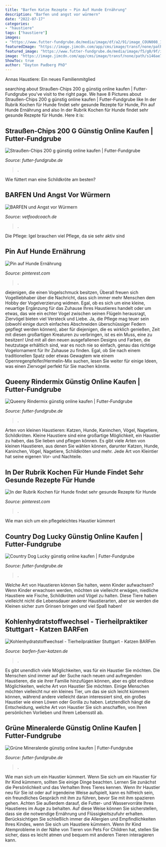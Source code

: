 ```yaml
---
title: "Barfen Katze Rezepte ~ Pin Auf Hunde Ernährung"
description: "Barfen und angst vor würmern"
date: "2022-07-17"
categories:
- "haustiere"
tags: ["haustiere"]
images:
- "https://www.futter-fundgrube.de/media/image/df/a2/91/image_COUN008_1.jpg"
featuredImage: "https://image.jimcdn.com/app/cms/image/transf/none/path/s146ae715293ee561/image/id634c6e101194987/version/1441619803/image.jpg"
featured_image: "https://www.futter-fundgrube.de/media/image/f5/g0/9f/image_STR005_1.jpg"
image: "https://image.jimcdn.com/app/cms/image/transf/none/path/s146ae715293ee561/image/id634c6e101194987/version/1441619803/image.jpg"
ShowToc: true
author: "Dayton Padberg PhD"
---
```



Annas Haustiere: Ein neues Familienmitglied

	

		
searching about Straußen-Chips 200 g günstig online kaufen | Futter-Fundgrube you've visit to the right page. We have 8 Pictures about Straußen-Chips 200 g günstig online kaufen | Futter-Fundgrube like In der Rubrik Kochen für Hunde findet sehr gesunde Rezepte für Hunde, Pin auf Hunde Ernährung and also In der Rubrik Kochen für Hunde findet sehr gesunde Rezepte für Hunde. Here it is:
		
    
## Straußen-Chips 200 G Günstig Online Kaufen | Futter-Fundgrube

<img loading=lazy src="https://www.futter-fundgrube.de/media/image/f5/g0/9f/image_STR005_1.jpg" onerror="this.onerror=null;this.src='https://tse1.mm.bing.net/th?id=OIP.FE2Q8oO1rr4YxfWpWC5CjwHaHa&amp;pid=15.1';" alt="Straußen-Chips 200 g günstig online kaufen | Futter-Fundgrube">

_Source: futter-fundgrube.de_

>. 

	

Wie füttert man eine Schildkröte am besten?

    
## BARFEN Und Angst Vor Würmern

<img loading=lazy src="https://www.vetfoodcoach.de/media/bc/6c/05/1616060075/blog hund fleisch foto canva.jpg" onerror="this.onerror=null;this.src='https://tse1.mm.bing.net/th?id=OIP.V_zsAew9DDu1cahtApR_IwHaHa&amp;pid=15.1';" alt="BARFEN und Angst vor Würmern">

_Source: vetfoodcoach.de_

>. 

	

Die Pflege: Igel brauchen viel Pflege, da sie sehr aktiv sind

    
## Pin Auf Hunde Ernährung

<img loading=lazy src="https://i.pinimg.com/736x/67/7a/08/677a08662e64c047656fcc0a84116281.jpg" onerror="this.onerror=null;this.src='https://tse3.mm.bing.net/th?id=OIP.9CQwWnuHkkfQkgVUeNNWaQHaLG&amp;pid=15.1';" alt="Pin auf Hunde Ernährung">

_Source: pinterest.com_

>. 

	

diejenigen, die einen Vogelschmuck besitzen,
Überall freuen sich Vogelliebhaber über die Nachricht, dass sich immer mehr Menschen dem Hobby der Vogelverzierung widmen. Egal, ob es sich um eine kleine, neuartige Ergänzung für das Zuhause Ihres Haustieres handelt oder um etwas, das wie ein echter Vogel zwischen seinen Flügeln herausragt, Ziervögel bieten viel Versteck und Liebe. Ja, die Pflege mag teuer sein (obwohl einige durch einfaches Abschneiden überschüssiger Federn gepflegt werden können), aber für diejenigen, die es wirklich genießen, Zeit mit diesen großartigen Kreaturen zu verbringen, ist es ein Muss, eine zu besitzen! Und mit all den neuen ausgefallenen Designs und Farben, die heutzutage erhältlich sind, war es noch nie so einfach, genau das richtige Vogelornament für Ihr Zuhause zu finden. Egal, ob Sie nach einem traditionellen Spatz oder etwas Gewagtem wie einem Opernregenpfeifer/Hermelin-Mix suchen, lesen Sie weiter für einige Ideen, was einen Ziervogel perfekt für Sie machen könnte.

    
## Queeny Rindermix Günstig Online Kaufen | Futter-Fundgrube

<img loading=lazy src="https://www.futter-fundgrube.de/media/image/97/fd/31/image_201-R_1.jpg" onerror="this.onerror=null;this.src='https://tse3.mm.bing.net/th?id=OIP.RHcAMwtO_iWXMccE0ST4tgHaE8&amp;pid=15.1';" alt="Queeny Rindermix günstig online kaufen | Futter-Fundgrube">

_Source: futter-fundgrube.de_

>. 

	

Arten von kleinen Haustieren: Katzen, Hunde, Kaninchen, Vögel, Nagetiere, Schildkröten.
Kleine Haustiere sind eine großartige Möglichkeit, ein Haustier zu haben, das Sie lieben und pflegen können. Es gibt viele Arten von kleinen Haustieren, aus denen Sie wählen können, darunter Katzen, Hunde, Kaninchen, Vögel, Nagetiere, Schildkröten und mehr. Jede Art von Kleintier hat seine eigenen Vor- und Nachteile.

    
## In Der Rubrik Kochen Für Hunde Findet Sehr Gesunde Rezepte Für Hunde

<img loading=lazy src="https://i.pinimg.com/originals/4a/d5/70/4ad570375d1f25d38e21391a0c7b646d.jpg" onerror="this.onerror=null;this.src='https://tse1.mm.bing.net/th?id=OIP.fpjXURdT55o8UD74AB3kaQHaE8&amp;pid=15.1';" alt="In der Rubrik Kochen für Hunde findet sehr gesunde Rezepte für Hunde">

_Source: pinterest.com_

>. 

	

Wie man sich um ein pflegeleichtes Haustier kümmert

    
## Country Dog Lucky Günstig Online Kaufen | Futter-Fundgrube

<img loading=lazy src="https://www.futter-fundgrube.de/media/image/df/a2/91/image_COUN008_1.jpg" onerror="this.onerror=null;this.src='https://tse4.mm.bing.net/th?id=OIP.gr0sUoLuBfnkKZ3NR_1AbgHaHa&amp;pid=15.1';" alt="Country Dog Lucky günstig online kaufen | Futter-Fundgrube">

_Source: futter-fundgrube.de_

>. 

	

Welche Art von Haustieren können Sie halten, wenn Kinder aufwachsen?
Wenn Kinder erwachsen werden, möchten sie vielleicht erwägen, niedliche Haustiere wie Fische, Schildkröten und Vögel zu halten. Diese Tiere haben vielleicht nicht die Lebensdauer anderer Haustierarten, aber sie werden die Kleinen sicher zum Grinsen bringen und viel Spaß haben!

    
## Kohlenhydratstoffwechsel - Tierheilpraktiker Stuttgart - Katzen BARFen

<img loading=lazy src="https://image.jimcdn.com/app/cms/image/transf/none/path/s146ae715293ee561/image/id634c6e101194987/version/1441619803/image.jpg" onerror="this.onerror=null;this.src='https://tse3.mm.bing.net/th?id=OIP.FEpDU5E6t6oJA7m7duebqQHaE7&amp;pid=15.1';" alt="Kohlenhydratstoffwechsel - Tierheilpraktiker Stuttgart - Katzen BARFen">

_Source: barfen-fuer-katzen.de_

>. 

	

Es gibt unendlich viele Möglichkeiten, was für ein Haustier Sie möchten.
Die Menschen sind immer auf der Suche nach neuen und aufregenden Haustieren, die sie ihrer Familie hinzufügen können, aber es gibt endlose Möglichkeiten, welche Art von Haustier Sie möchten. Einige Menschen möchten vielleicht nur ein kleines Tier, um das sie sich leicht kümmern können, während andere vielleicht daran interessiert sind, ein großes Haustier wie einen Löwen oder Gorilla zu haben. Letztendlich hängt die Entscheidung, welche Art von Haustier Sie sich anschaffen, von Ihren persönlichen Vorlieben und Ihrem Lebensstil ab.

    
## Grüne Mineralerde Günstig Online Kaufen | Futter-Fundgrube

<img loading=lazy src="https://www.futter-fundgrube.de/media/image/37/02/f6/image_DHN157_1.jpg" onerror="this.onerror=null;this.src='https://tse2.mm.bing.net/th?id=OIP._XyiTMcvBN52FHPtcJBNOQHaHa&amp;pid=15.1';" alt="Grüne Mineralerde günstig online kaufen | Futter-Fundgrube">

_Source: futter-fundgrube.de_

>. 

	

Wie man sich um ein Haustier kümmert.
Wenn Sie sich um ein Haustier für Ihr Kind kümmern, sollten Sie einige Dinge beachten. Lernen Sie zunächst die Persönlichkeit und das Verhalten Ihres Tieres kennen. Wenn Ihr Haustier neu für Sie ist oder auf irgendeine Weise aufspielt, kann es hilfreich sein, ein freundliches Gespräch mit ihm zu führen, bevor Sie mit ihm spazieren gehen. Achten Sie außerdem darauf, die Futter- und Wasservorräte Ihres Haustieres im Auge zu behalten. Auf diese Weise können Sie sicherstellen, dass sie die notwendige Ernährung und Flüssigkeitszufuhr erhalten. Berücksichtigen Sie schließlich immer die Allergien und Empfindlichkeiten Ihres Kindes, wenn Sie sich um Haustiere kümmern. Wenn Ihr Kind Atemprobleme in der Nähe von Tieren von Pets For Children hat, stellen Sie sicher, dass es leicht atmen und bequem mit anderen Tieren interagieren kann.

